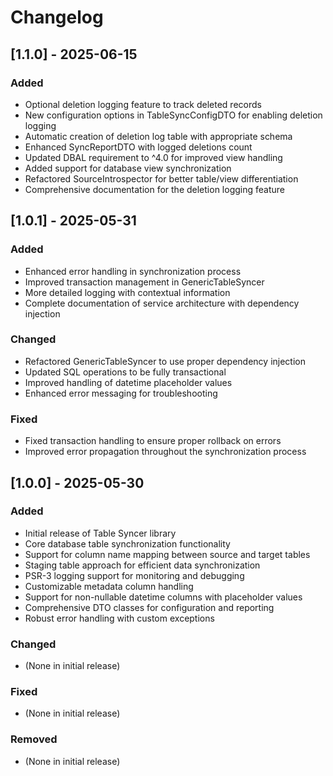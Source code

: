 # Changelog

## [1.1.0] - 2025-06-15
### Added
- Optional deletion logging feature to track deleted records
- New configuration options in TableSyncConfigDTO for enabling deletion logging
- Automatic creation of deletion log table with appropriate schema
- Enhanced SyncReportDTO with logged deletions count
- Updated DBAL requirement to ^4.0 for improved view handling
- Added support for database view synchronization
- Refactored SourceIntrospector for better table/view differentiation
- Comprehensive documentation for the deletion logging feature

## [1.0.1] - 2025-05-31
### Added
- Enhanced error handling in synchronization process
- Improved transaction management in GenericTableSyncer
- More detailed logging with contextual information
- Complete documentation of service architecture with dependency injection

### Changed
- Refactored GenericTableSyncer to use proper dependency injection
- Updated SQL operations to be fully transactional
- Improved handling of datetime placeholder values
- Enhanced error messaging for troubleshooting

### Fixed
- Fixed transaction handling to ensure proper rollback on errors
- Improved error propagation throughout the synchronization process

## [1.0.0] - 2025-05-30
### Added
- Initial release of Table Syncer library
- Core database table synchronization functionality
- Support for column name mapping between source and target tables
- Staging table approach for efficient data synchronization
- PSR-3 logging support for monitoring and debugging
- Customizable metadata column handling
- Support for non-nullable datetime columns with placeholder values
- Comprehensive DTO classes for configuration and reporting
- Robust error handling with custom exceptions

### Changed
- (None in initial release)

### Fixed
- (None in initial release)

### Removed
- (None in initial release)